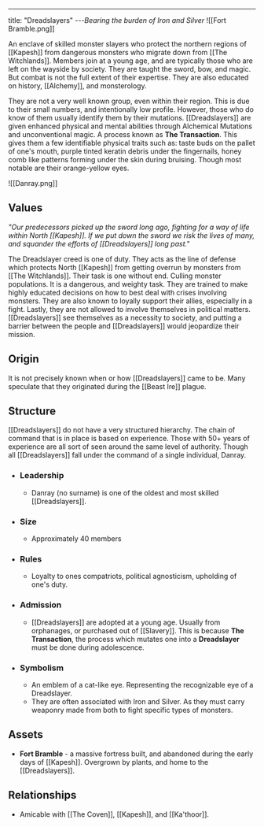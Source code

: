 ---
title: "Dreadslayers"
---*Bearing the burden of Iron and Silver*
![[Fort Bramble.png]]

An enclave of skilled monster slayers who protect the northern regions of [[Kapesh]] from dangerous monsters who migrate down from [[The Witchlands]]. Members join at a young age, and are typically those who are left on the wayside by society. They are taught the sword, bow, and magic. But combat is not the full extent of their expertise. They are also educated on history, [[Alchemy]], and monsterology.

They are not a very well known group, even within their region. This is due to their small numbers, and intentionally low profile. However, those who do know of them usually identify them by their mutations. [[Dreadslayers]] are given enhanced physical and mental abilities through Alchemical Mutations and unconventional magic. A process known as **The Transaction**. This gives them a few identifiable physical traits such as: taste buds on the pallet of one's mouth, purple tinted keratin debris under the fingernails, honey comb like patterns forming under the skin during bruising. Though most notable are their orange-yellow eyes.

![[Danray.png]]

## Values
*"Our predecessors picked up the sword long ago, fighting for a way of life within North [[Kapesh]]. If we put down the sword we risk the lives of many, and squander the efforts of [[Dreadslayers]] long past."*

The Dreadslayer creed is one of duty. They acts as the line of defense which protects North [[Kapesh]] from getting overrun by monsters from [[The Witchlands]]. Their task is one without end. Culling monster populations. It is a dangerous, and weighty task. They are trained to make highly educated decisions on how to best deal with crises involving monsters. They are also known to loyally support their allies, especially in a fight. Lastly, they are not allowed to involve themselves in political matters. [[Dreadslayers]] see themselves as a necessity to society, and putting a barrier between the people and [[Dreadslayers]] would jeopardize their mission.

## Origin
It is not precisely known when or how [[Dreadslayers]] came to be. Many speculate that they originated during the [[Beast Ire]] plague.

## Structure
[[Dreadslayers]] do not have a very structured hierarchy. The chain of command that is in place is based on experience. Those with 50+ years of experience are all sort of seen around the same level of authority. Though all [[Dreadslayers]] fall under the command of a single individual, Danray.   
- ### Leadership
	- Danray (no surname) is one of the oldest and most skilled [[Dreadslayers]].
- ### Size
	- Approximately 40 members
- ### Rules
	- Loyalty to ones compatriots, political agnosticism, upholding of one's duty.
- ### Admission
	- [[Dreadslayers]] are adopted at a young age. Usually from orphanages, or purchased out of [[Slavery]]. This is because **The Transaction**, the process which mutates one into a **Dreadslayer** must be done during adolescence.
- ### Symbolism
	- An emblem of a cat-like eye. Representing the recognizable eye of a Dreadslayer.
	- They are often associated with Iron and Silver. As they must carry weaponry made from both to fight specific types of monsters.

## Assets
- **Fort Bramble** - a massive fortress built, and abandoned during the early days of [[Kapesh]]. Overgrown by plants, and home to the [[Dreadslayers]].

## Relationships
- Amicable with [[The Coven]], [[Kapesh]], and [[Ka'thoor]].


